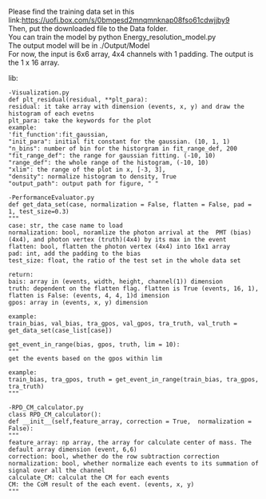 Please find the training data set in this link:https://uofi.box.com/s/0bmqesd2mnqmnknap08fso61cdwjjby9  
Then, put the downloaded file to the Data folder.  
You can train the model by python Energy_resolution_model.py  
The output model will be in ./Output/Model  
For now, the input is 6x6 array, 4x4 channels with 1 padding. The output is the 1 x 16 array.


lib:
    
    -Visualization.py
    def plt_residual(residual, **plt_para):
    residual: it take array with dimension (events, x, y) and draw the histogram of each evetns
    plt_para: take the keywords for the plot
    example: 
    'fit_function':fit_gaussian,
    "init_para": initial fit constant for the gaussian. (10, 1, 1)
    "n_bins": number of bin for the historgram in fit_range_def, 200
    "fit_range_def": the range for gaussian fitting. (-10, 10)
    "range_def": the whole range of the histogram, (-10, 10)
    "xlim": the range of the plot in x, [-3, 3],
    "density": normalize histogram to density, True
    "output_path": output path for figure, " "

    -PerformanceEvaluator.py
    def get_data_set(case, normalization = False, flatten = False, pad = 1, test_size=0.3)
    """
    case: str, the case name to load
    normalization: bool, noramlize the photon arrival at the  PMT (bias) (4x4), and photon vertex (truth)(4x4) by its max in the event
    flatten: bool, flatten the photon vertex (4x4) into 16x1 array
    pad: int, add the padding to the bias
    test_size: float, the ratio of the test set in the whole data set

    return:
    bais: array in (events, width, height, channel(1)) dimension
    truth: dependent on the flatten flag. flatten is True (events, 16, 1), flatten is False: (events, 4, 4, 1)d imension
    gpos: array in (events, x, y) dimension

    example:
    train_bias, val_bias, tra_gpos, val_gpos, tra_truth, val_truth = get_data_set(case_list[case])
    
    get_event_in_range(bias, gpos, truth, lim = 10):
    """
    get the events based on the gpos within lim
    
    example:
    train_bias, tra_gpos, truth = get_event_in_range(train_bias, tra_gpos, tra_truth)
    """
    
    -RPD_CM_calculator.py
    class RPD_CM_calculator():
    def __init__(self,feature_array, correction = True,  normalization = False):
    """
    feature_array: np array, the array for calculate center of mass. The default array dimension (event, 6,6)
    correction: bool, whether do the row subtraction correction
    normalization: bool, whether normalize each events to its summation of signal over all the channel
    calculate_CM: calculat the CM for each events
    CM: the CoM result of the each event. (events, x, y)
    """
